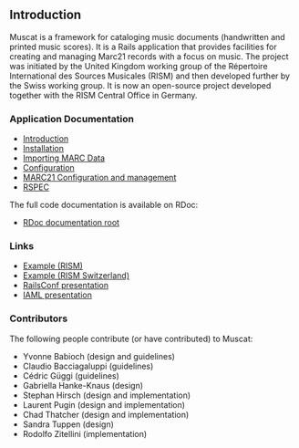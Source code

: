 ## Introduction

Muscat is a framework for cataloging music documents (handwritten and printed music scores). It is a Rails application that provides facilities for creating and managing Marc21 records with a focus on music. The project was initiated by the United Kingdom working group of the Répertoire International des Sources Musicales (RISM) and then developed further by the Swiss working group. It is now an open-source project developed together with the RISM Central Office in Germany.

### Application Documentation

* [Introduction](file.1.INTRODUCTION.html)
* [Installation](2-%20INSTALL.rdoc)
* [Importing MARC Data](3-%20IMPORT.rdoc)
* [Configuration](4-%20CONFIG.rdoc)
* [MARC21 Configuration and management](6-%20MARC_CONFIG.rdoc)
* [RSPEC](7-%20RSPEC.rdoc)

The full code documentation is available on RDoc:

* [RDoc documentation root](http://rdoc.info/github/rism-ch/muscat/)

### Links

<!-- * [Example (RISM UK)](http://www.rism.org.uk) The links seems to be dead -->
* [Example (RISM)](http://www.rism.info)
* [Example (RISM Switzerland)](http://www.rism-ch.org)
* [RailsConf presentation](http://docs.rism-ch.org/thatcher2007railsconf.pdf)
* [IAML presentation](http://docs.rism-ch.org/pugin2009iaml.pdf)

### Contributors

The following people contribute (or have contributed) to Muscat:

 * Yvonne Babioch (design and guidelines)
 * Claudio Bacciagaluppi (guidelines)
 * Cédric Güggi (guidelines)
 * Gabriella Hanke-Knaus (design)
 * Stephan Hirsch (design and implementation)
 * Laurent Pugin (design and implementation)
 * Chad Thatcher (design and implementation)
 * Sandra Tuppen (design)
 * Rodolfo Zitellini (implementation)
